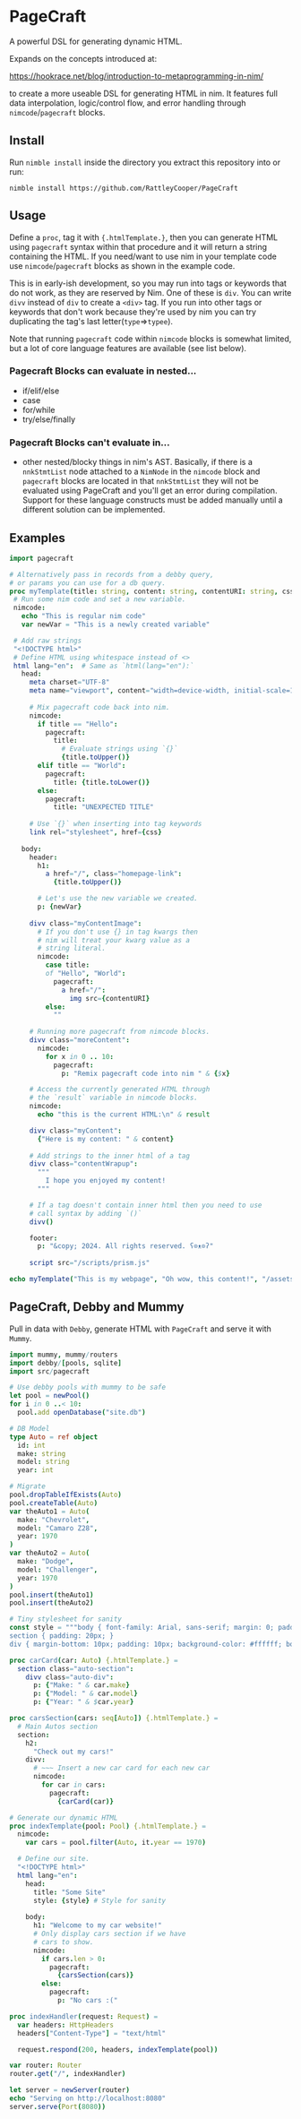 # PageCraft

 A powerful DSL for generating dynamic HTML. 
 
 Expands on the concepts introduced at:

 https://hookrace.net/blog/introduction-to-metaprogramming-in-nim/

 to create a more useable DSL for generating HTML in nim. It features full data interpolation, logic/control flow, and error handling through `nimcode`/`pagecraft` blocks.

 ## Install

 Run `nimble install` inside the directory you extract this repository into or run:

 `nimble install https://github.com/RattleyCooper/PageCraft`

 ## Usage

 Define a `proc`, tag it with `{.htmlTemplate.}`, then you can generate HTML using `pagecraft` syntax within that procedure and it will return a string containing the HTML. If you need/want to use nim in your template code use `nimcode`/`pagecraft` blocks as shown in the example code.
 
 This is in early-ish development, so you may run into tags or keywords that do not work, as they are reserved by Nim.  One of these is `div`.  You can write `divv` instead of `div` to create a `<div>` tag. If you run into other tags or keywords that don't work because they're used by nim you can try duplicating the tag's last letter(`type`=>`typee`). 

 Note that running `pagecraft` code within `nimcode` blocks is somewhat limited, but a lot of core language features are available (see list below).

 ### Pagecraft Blocks can evaluate in nested...

 * if/elif/else
 * case
 * for/while 
 * try/else/finally

 ### Pagecraft Blocks can't evaluate in...

 * other nested/blocky things in nim's AST. Basically, if there is a `nnkStmtList` node attached to a `NimNode` in the `nimcode` block and `pagecraft` blocks are located in that `nnkStmtList` they will not be evaluated using PageCraft and you'll get an error during compilation. Support for these language constructs must be added manually until a different solution can be implemented.

## Examples

 ```nim
import pagecraft

# Alternatively pass in records from a debby query,
# or params you can use for a db query.
proc myTemplate(title: string, content: string, contentURI: string, css: string) {.htmlTemplate.} =
  # Run some nim code and set a new variable.
  nimcode:
    echo "This is regular nim code"
    var newVar = "This is a newly created variable"

  # Add raw strings
  "<!DOCTYPE html>"
  # Define HTML using whitespace instead of <>
  html lang="en":  # Same as `html(lang="en"):`
    head:
      meta charset="UTF-8"
      meta name="viewport", content="width=device-width, initial-scale=1.0"
      
      # Mix pagecraft code back into nim.
      nimcode:
        if title == "Hello":
          pagecraft: 
            title: 
              # Evaluate strings using `{}`
              {title.toUpper()}
        elif title == "World":
          pagecraft:
            title: {title.toLower()}
        else:
          pagecraft:
            title: "UNEXPECTED TITLE"
      
      # Use `{}` when inserting into tag keywords
      link rel="stylesheet", href={css}
    
    body:
      header:
        h1: 
          a href="/", class="homepage-link": 
            {title.toUpper()}

        # Let's use the new variable we created.
        p: {newVar}
      
      divv class="myContentImage": 
        # If you don't use {} in tag kwargs then 
        # nim will treat your kwarg value as a 
        # string literal.
        nimcode:
          case title:
          of "Hello", "World":
            pagecraft:
              a href="/":
                img src={contentURI}
          else:
            ""
      
      # Running more pagecraft from nimcode blocks. 
      divv class="moreContent":
        nimcode:
          for x in 0 .. 10:
            pagecraft:
              p: "Remix pagecraft code into nim " & {$x}

      # Access the currently generated HTML through
      # the `result` variable in nimcode blocks.
      nimcode:
        echo "this is the current HTML:\n" & result

      divv class="myContent": 
        {"Here is my content: " & content}
      
      # Add strings to the inner html of a tag
      divv class="contentWrapup":
        """
          I hope you enjoyed my content!
        """

      # If a tag doesn't contain inner html then you need to use
      # call syntax by adding `()`
      divv()

      footer:
        p: "&copy; 2024. All rights reserved. ʕ⊙ᴥ⊙ʔ"
      
      script src="/scripts/prism.js"

echo myTemplate("This is my webpage", "Oh wow, this content!", "/assets/contentImg.png", "/scripts/prism.css")
 ```

## PageCraft, Debby and Mummy

Pull in data with `Debby`, generate HTML with `PageCraft` and serve it with `Mummy`.

```nim
import mummy, mummy/routers
import debby/[pools, sqlite]
import src/pagecraft

# Use debby pools with mummy to be safe
let pool = newPool()
for i in 0 ..< 10:
  pool.add openDatabase("site.db")

# DB Model
type Auto = ref object
  id: int
  make: string
  model: string
  year: int

# Migrate
pool.dropTableIfExists(Auto)
pool.createTable(Auto)
var theAuto1 = Auto(
  make: "Chevrolet",
  model: "Camaro Z28",
  year: 1970
)
var theAuto2 = Auto(
  make: "Dodge",
  model: "Challenger",
  year: 1970
)
pool.insert(theAuto1)
pool.insert(theAuto2)

# Tiny stylesheet for sanity
const style = """body { font-family: Arial, sans-serif; margin: 0; padding: 0; background-color: #f4f4f4; }
section { padding: 20px; }
div { margin-bottom: 10px; padding: 10px; background-color: #ffffff; border: 1px solid #dddddd; border-radius: 4px; }"""

proc carCard(car: Auto) {.htmlTemplate.} =
  section class="auto-section":
    divv class="auto-div":
      p: {"Make: " & car.make}
      p: {"Model: " & car.model}
      p: {"Year: " & $car.year}

proc carsSection(cars: seq[Auto]) {.htmlTemplate.} =
  # Main Autos section
  section:
    h2: 
      "Check out my cars!"
    divv:
      # ~~~ Insert a new car card for each new car
      nimcode:
        for car in cars:
          pagecraft:
            {carCard(car)}

# Generate our dynamic HTML
proc indexTemplate(pool: Pool) {.htmlTemplate.} =
  nimcode:  
    var cars = pool.filter(Auto, it.year == 1970)

  # Define our site.
  "<!DOCTYPE html>"
  html lang="en":
    head:
      title: "Some Site"
      style: {style} # Style for sanity
      
    body:
      h1: "Welcome to my car website!"
      # Only display cars section if we have
      # cars to show.
      nimcode:
        if cars.len > 0:
          pagecraft:
            {carsSection(cars)}
        else:
          pagecraft:
            p: "No cars :("

proc indexHandler(request: Request) =
  var headers: HttpHeaders
  headers["Content-Type"] = "text/html"

  request.respond(200, headers, indexTemplate(pool))

var router: Router
router.get("/", indexHandler)

let server = newServer(router)
echo "Serving on http://localhost:8080"
server.serve(Port(8080))
```

